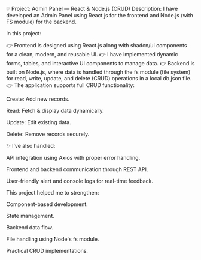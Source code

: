 💡 Project: Admin Panel — React & Node.js (CRUD)
Description:
I have developed an Admin Panel using React.js for the frontend and Node.js (with FS module) for the backend.

In this project:

👉 Frontend is designed using React.js along with shadcn/ui components for a clean, modern, and reusable UI.
👉 I have implemented dynamic forms, tables, and interactive UI components to manage data.
👉 Backend is built on Node.js, where data is handled through the fs module (file system) for read, write, update, and delete (CRUD) operations in a local db.json file.
👉 The application supports full CRUD functionality:

Create: Add new records.

Read: Fetch & display data dynamically.

Update: Edit existing data.

Delete: Remove records securely.

✨ I’ve also handled:

API integration using Axios with proper error handling.

Frontend and backend communication through REST API.

User-friendly alert and console logs for real-time feedback.

This project helped me to strengthen:

Component-based development.

State management.

Backend data flow.

File handling using Node's fs module.

Practical CRUD implementations.

